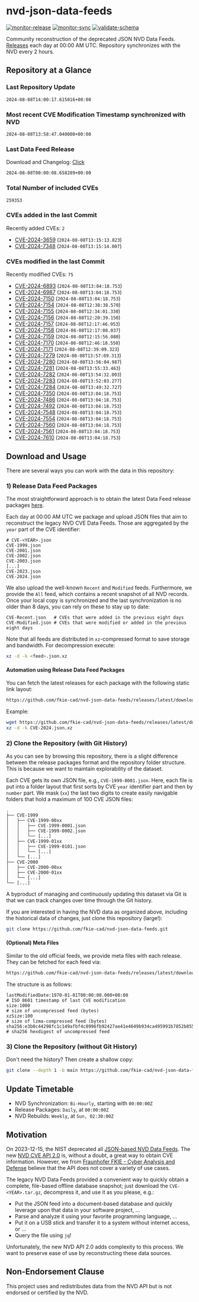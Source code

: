 # nvd-json-data-feeds

[![monitor-release](https://github.com/fkie-cad/nvd-json-data-feeds/actions/workflows/monitor_release.yml/badge.svg)](https://github.com/fkie-cad/nvd-json-data-feeds/actions/workflows/monitor_release.yml)
[![monitor-sync](https://github.com/fkie-cad/nvd-json-data-feeds/actions/workflows/monitor_sync.yml/badge.svg)](https://github.com/fkie-cad/nvd-json-data-feeds/actions/workflows/monitor_sync.yml)
[![validate-schema](https://github.com/fkie-cad/nvd-json-data-feeds/actions/workflows/validate_schema.yml/badge.svg)](https://github.com/fkie-cad/nvd-json-data-feeds/actions/workflows/validate_schema.yml)

Community reconstruction of the deprecated JSON NVD Data Feeds.
[Releases](https://github.com/fkie-cad/nvd-json-data-feeds/releases/latest) each day at 00:00 AM UTC.
Repository synchronizes with the NVD every 2 hours.

## Repository at a Glance

### Last Repository Update

```plain
2024-08-08T14:00:17.615016+00:00
```

### Most recent CVE Modification Timestamp synchronized with NVD

```plain
2024-08-08T13:58:47.040000+00:00
```

### Last Data Feed Release

Download and Changelog: [Click](https://github.com/fkie-cad/nvd-json-data-feeds/releases/latest)

```plain
2024-08-08T00:00:08.658289+00:00
```

### Total Number of included CVEs

```plain
259353
```

### CVEs added in the last Commit

Recently added CVEs: `2`

- [CVE-2024-3659](CVE-2024/CVE-2024-36xx/CVE-2024-3659.json) (`2024-08-08T13:15:13.823`)
- [CVE-2024-7348](CVE-2024/CVE-2024-73xx/CVE-2024-7348.json) (`2024-08-08T13:15:14.007`)


### CVEs modified in the last Commit

Recently modified CVEs: `75`

- [CVE-2024-6893](CVE-2024/CVE-2024-68xx/CVE-2024-6893.json) (`2024-08-08T13:04:18.753`)
- [CVE-2024-6987](CVE-2024/CVE-2024-69xx/CVE-2024-6987.json) (`2024-08-08T13:04:18.753`)
- [CVE-2024-7150](CVE-2024/CVE-2024-71xx/CVE-2024-7150.json) (`2024-08-08T13:04:18.753`)
- [CVE-2024-7154](CVE-2024/CVE-2024-71xx/CVE-2024-7154.json) (`2024-08-08T12:38:38.570`)
- [CVE-2024-7155](CVE-2024/CVE-2024-71xx/CVE-2024-7155.json) (`2024-08-08T12:34:01.330`)
- [CVE-2024-7156](CVE-2024/CVE-2024-71xx/CVE-2024-7156.json) (`2024-08-08T12:20:39.150`)
- [CVE-2024-7157](CVE-2024/CVE-2024-71xx/CVE-2024-7157.json) (`2024-08-08T12:17:46.953`)
- [CVE-2024-7158](CVE-2024/CVE-2024-71xx/CVE-2024-7158.json) (`2024-08-08T12:17:08.037`)
- [CVE-2024-7159](CVE-2024/CVE-2024-71xx/CVE-2024-7159.json) (`2024-08-08T12:15:56.080`)
- [CVE-2024-7170](CVE-2024/CVE-2024-71xx/CVE-2024-7170.json) (`2024-08-08T12:46:18.550`)
- [CVE-2024-7171](CVE-2024/CVE-2024-71xx/CVE-2024-7171.json) (`2024-08-08T12:39:09.323`)
- [CVE-2024-7279](CVE-2024/CVE-2024-72xx/CVE-2024-7279.json) (`2024-08-08T13:57:09.313`)
- [CVE-2024-7280](CVE-2024/CVE-2024-72xx/CVE-2024-7280.json) (`2024-08-08T13:56:04.987`)
- [CVE-2024-7281](CVE-2024/CVE-2024-72xx/CVE-2024-7281.json) (`2024-08-08T13:55:33.463`)
- [CVE-2024-7282](CVE-2024/CVE-2024-72xx/CVE-2024-7282.json) (`2024-08-08T13:54:32.003`)
- [CVE-2024-7283](CVE-2024/CVE-2024-72xx/CVE-2024-7283.json) (`2024-08-08T13:52:03.277`)
- [CVE-2024-7284](CVE-2024/CVE-2024-72xx/CVE-2024-7284.json) (`2024-08-08T13:49:32.727`)
- [CVE-2024-7350](CVE-2024/CVE-2024-73xx/CVE-2024-7350.json) (`2024-08-08T13:04:18.753`)
- [CVE-2024-7486](CVE-2024/CVE-2024-74xx/CVE-2024-7486.json) (`2024-08-08T13:04:18.753`)
- [CVE-2024-7492](CVE-2024/CVE-2024-74xx/CVE-2024-7492.json) (`2024-08-08T13:04:18.753`)
- [CVE-2024-7548](CVE-2024/CVE-2024-75xx/CVE-2024-7548.json) (`2024-08-08T13:04:18.753`)
- [CVE-2024-7554](CVE-2024/CVE-2024-75xx/CVE-2024-7554.json) (`2024-08-08T13:04:18.753`)
- [CVE-2024-7560](CVE-2024/CVE-2024-75xx/CVE-2024-7560.json) (`2024-08-08T13:04:18.753`)
- [CVE-2024-7561](CVE-2024/CVE-2024-75xx/CVE-2024-7561.json) (`2024-08-08T13:04:18.753`)
- [CVE-2024-7610](CVE-2024/CVE-2024-76xx/CVE-2024-7610.json) (`2024-08-08T13:04:18.753`)


## Download and Usage

There are several ways you can work with the data in this repository:

### 1) Release Data Feed Packages

The most straightforward approach is to obtain the latest Data Feed release packages [here](https://github.com/fkie-cad/nvd-json-data-feeds/releases/latest).

Each day at 00:00 AM UTC we package and upload JSON files that aim to reconstruct the legacy NVD CVE Data Feeds.
Those are aggregated by the `year` part of the CVE identifier:

```
# CVE-<YEAR>.json
CVE-1999.json
CVE-2001.json
CVE-2002.json
CVE-2003.json
[...]
CVE-2023.json
CVE-2024.json
```

We also upload the well-known `Recent` and `Modified` feeds.
Furthermore, we provide the `All` feed, which contains a recent snapshot of all NVD records.
Once your local copy is synchronized and the last synchronization is no older than 8 days, you can rely on these to stay up to date:

```plain
CVE-Recent.json   # CVEs that were added in the previous eight days
CVE-Modified.json # CVEs that were modified or added in the previous eight days
```

Note that all feeds are distributed in `xz`-compressed format to save storage and bandwidth.
For decompression execute:

```sh
xz -d -k <feed>.json.xz
```

#### Automation using Release Data Feed Packages

You can fetch the latest releases for each package with the following static link layout:

```sh
https://github.com/fkie-cad/nvd-json-data-feeds/releases/latest/download/CVE-<YEAR>.json.xz
```

Example:

```sh
wget https://github.com/fkie-cad/nvd-json-data-feeds/releases/latest/download/CVE-2024.json.xz
xz -d -k CVE-2024.json.xz
```

### 2) Clone the Repository (with Git History)

As you can see by browsing this repository, there is a slight difference between the release packages format and the repository folder structure.
This is because we want to maintain explorability of the dataset.

Each CVE gets its own JSON file, e.g., `CVE-1999-0001.json`.
Here, each file is put into a folder layout that first sorts by CVE `year` identifier part and then by `number` part.
We mask (`xx`) the last two digits to create easily navigable folders that hold a maximum of 100 CVE JSON files:

```plain
.
├── CVE-1999
│   ├── CVE-1999-00xx
│   │   ├── CVE-1999-0001.json
│   │   ├── CVE-1999-0002.json
│   │   └── [...]
│   ├── CVE-1999-01xx
│   │   ├── CVE-1999-0101.json
│   │   └── [...]
│   └── [...]
├── CVE-2000
│   ├── CVE-2000-00xx
│   ├── CVE-2000-01xx
│   └── [...]
└── [...]
```

A byproduct of managing and continuously updating this dataset via Git is that we can track changes over time through the Git history.

If you are interested in having the NVD data as organized above, including the historical data of changes, just clone this repository (large!):

```sh
git clone https://github.com/fkie-cad/nvd-json-data-feeds.git
```

#### (Optional) Meta Files

Similar to the old official feeds, we provide meta files with each release. They can be fetched for each feed via:

```sh
https://github.com/fkie-cad/nvd-json-data-feeds/releases/latest/download/CVE-<YEAR>.meta
```

The structure is as follows:

```plain
lastModifiedDate:1970-01-01T00:00:00.000+00:00                          # ISO 8601 timestamp of last CVE modification
size:1000                                                               # size of uncompressed feed (bytes)
xzSize:100                                                              # size of lzma-compressed feed (bytes)
sha256:e3b0c44298fc1c149afbf4c8996fb92427ae41e4649b934ca495991b7852b855 # sha256 hexdigest of uncompressed feed
```

### 3) Clone the Repository (without Git History)

Don't need the history? Then create a shallow copy:

```sh
git clone --depth 1 -b main https://github.com/fkie-cad/nvd-json-data-feeds.git
```


## Update Timetable

* NVD Synchronization: `Bi-Hourly`, starting with `00:00:00Z`
* Release Packages: `Daily`, at `00:00:00Z`
* NVD Rebuilds: `Weekly`, at `Sun, 02:30:00Z`


## Motivation

On 2023-12-15, the NIST deprecated all [JSON-based NVD Data Feeds](https://nvd.nist.gov/vuln/data-feeds#divRetirementBanner-1).
The new [NVD CVE API 2.0](https://nvd.nist.gov/developers/vulnerabilities) is, without a doubt, a great way to obtain CVE information.
However, we from [Fraunhofer FKIE - Cyber Analysis and Defense](https://www.fkie.fraunhofer.de/en/departments/cad.html) believe that the API does not cover a variety of use cases.

The legacy NVD Data Feeds provided a convenient way to quickly obtain a complete, file-based offline database snapshot; just download the `CVE-<YEAR>.tar.gz`, decompress it, and use it as you please, e.g.:

- Put the JSON feed into a document-based database and quickly leverage upon that data in your software project, ...
- Parse and analyze it using your favorite programming language, ...
- Put it on a USB stick and transfer it to a system without internet access, or ...
- Query the file using `jq`!

Unfortunately, the new NVD API 2.0 adds complexity to this process.
We want to preserve ease of use by reconstructing these data sources.

## Non-Endorsement Clause

This project uses and redistributes data from the NVD API but is not endorsed or certified by the NVD.